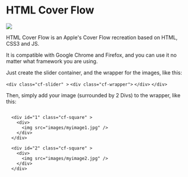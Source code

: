 <h1>HTML Cover Flow</h1>
<img src="http://imperdiblesoft.github.io/coverflow/images/logo_512.png" />
<p>HTML Cover Flow is an Apple's Cover Flow recreation based on HTML, CSS3 and JS.</p>

<p>It is compatible with Google Chrome and Firefox, and you can use it no matter what framework you are using.</p>

<p>Just create the slider container, and the wrapper for the images, like this:</p>
<code>&lt;div class="cf-slider" &gt;</code>
  <code>&lt;div class="cf-wrapper"&gt;</code>
  <code>&lt;/div&gt;</code>
<code>&lt;/div&gt;</code>

<p>Then, simply add your image (surrounded by 2 Divs) to the wrapper, like this:</p>
<code>
  &lt;div id="1" class="cf-square" &gt;
    &lt;div&gt;
      &lt;img src="images/myimage1.jpg" /&gt;
    &lt;/div&gt;
  &lt;/div&gt;
</code>

<code>
  &lt;div id="2" class="cf-square" &gt;
    &lt;div&gt;
      &lt;img src="images/myimage2.jpg" /&gt;
    &lt;/div&gt;
  &lt;/div&gt;
</code>

